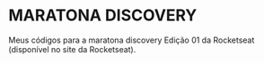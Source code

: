 # MARATONA DISCOVERY

Meus códigos para a maratona discovery Edição 01 da Rocketseat (disponível no site da Rocketseat).